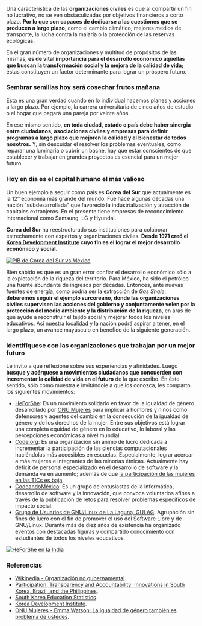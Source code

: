 
Una característica de las **organizaciones civiles** es que al compartir un fin no lucrativo, no se ven obstaculizadas por objetivos financieros a corto plazo. **Por lo que son capaces de dedicarse a las cuestiones que se producen a largo plazo**, como el cambio climático, mejores medios de transporte, la lucha contra la malaria o la protección de las reservas ecológicas.

En el gran número de organizaciones y multitud de propósitos de las mismas, **es de vital importancia para el desarrollo económico aquellas que buscan la transformación social y la mejora de la calidad de vida;** éstas constituyen un factor determinante para lograr un próspero futuro.

### Sembrar semillas hoy será cosechar frutos mañana

Esta es una gran verdad cuando en lo individual hacemos planes y acciones a largo plazo. Por ejemplo, la carrera universitaria de cinco años de estudio o el hogar que pagará una pareja por veinte años.

En ese mismo sentido, **en toda ciudad, estado o país debe haber sinergia entre ciudadanos, asociaciones civiles y empresas para definir programas a largo plazo que mejoren la calidad y el bienestar de todos nosotros.** Y, sin descuidar el resolver los problemas eventuales, como reparar una luminaria o cubrir un bache, hay que estar conscientes de que establecer y trabajar en grandes proyectos es esencial para un mejor futuro.

### Hoy en día es el capital humano el más valioso

Un buen ejemplo a seguir como país es **Corea del Sur** que actualmente es la 12° economía más grande del mundo. Fué hace algunas décadas una nación "subdesarrollada" que favoreció la industrialización y atracción de capitales extranjeros. En el presente tiene empresas de reconocimiento internacional como Samsung, LG y Hyundai.

**Corea del Sur** ha reestructurado sus instituciones para colaborar estrechamente con expertos y organizaciones civiles. **Desde 1971 creó el [Korea Development Institute](http://www.kdi.re.kr/kdi_eng/main/main.jsp) cuyo fin es el lograr el mejor desarrollo económico y social.**

<a href="https://www.wolframalpha.com/input/?i=South+Korea%2C+Mexico+GDP+per+capita#"><img class="img-responsive contenido-imagen" src="papel-organizaciones-civiles-aumento-competitividad/corea-del-sur-vs-mexico-pib.png" alt="PIB de Corea del Sur vs México"></a>

Bien sabido es que es un gran error confiar el desarrollo económico sólo a la explotación de la riqueza del territorio. Para México, ha sido el petróleo una fuente abundante de ingresos por décadas. Entonces, ante nuevas fuentes de energía, como podría ser la extracción de _Gas Shale_, **deberemos seguir el ejemplo surcoreano, donde las organizaciones civiles supervisen las acciones del gobierno y conjuntamente velen por la protección del medio ambiente y la distribución de la riqueza**, en aras de que ayude a reconstruir el tejido social y mejorar todos los niveles educativos. Así nuestra localidad y la nación podrá aspirar a tener, en el largo plazo, un avance mayúsculo en benefico de la siguiente generación.

### Identifíquese con las organizaciones que trabajan por un mejor futuro

Le invito a que reflexione sobre sus experiencias y afinidades. Luego **busque y acérquese a movimientos ciudadanos que concuerden con incrementar la calidad de vida en el futuro** de la que escribo. En éste sentido, sólo como muestra e invitándole a que los conozca, les comparto los siguientes movimientos:

* [HeForShe](http://www.heforshe.org/): Es un movimiento solidario en favor de la igualdad de género desarrollado por [ONU Mujeres](http://www.unwomen.org/es) para implicar a hombres y niños como defensores y agentes del cambio en la consecución de la igualdad de género y de los derechos de la mujer. Entre sus objetivos está lograr una completa equidad de género en lo educativo, lo laboral y las percepciones económicas a nivel mundial.
* [Code.org](http://code.org): Es una organización sin ánimo de lucro dedicada a incrementar la participación de las ciencias computacionales haciéndolas más accesibles en escuelas. Especialmente, lograr acercar a más mujeres e integrantes de las minorías étnicas. Actualmente hay déficit de personal especializado en el desarrollo de software y la demanda va en aumento; además de que [la participación de las mujeres en las TICs es baja](equidad-genero-informatica.html).
* [CodeandoMéxico](http://codeandomexico.org/): Es un grupo de entusiastas de la informática, desarrollo de software y la innovación, que convoca voluntarios afines a través de la publicación de retos para resolver problemas específicos de impacto social.
* [Grupo de Usuarios de GNU/Linux de La Laguna, GULAG](http://gulag.org.mx): Agrupación sin fines de lucro con el fin de promover el uso del Software Libre y de GNU/Linux. Durante más de diez años de existencia ha organizado eventos con destacadas figuras y compartido conocimiento con estudiantes de todos los niveles educativos.

<a href="https://twitter.com/phumzileunwomen/status/531121791448932353"><img class="img-responsive contenido-imagen" src="papel-organizaciones-civiles-aumento-competitividad/heforshe-en-india.jpg" alt="HeForShe en la India"></a>

### Referencias

* [Wikipedia - Organización no gubernamental](http://es.wikipedia.org/wiki/Organizaci%C3%B3n_no_gubernamental).
* [Participation, Transparency and Accountability: Innovations in South Korea, Brazil, and the Philippines](http://democracyspot.net/2014/02/03/participation-transparency-and-accountability-innovations-in-south-korea-brazil-and-the-philippines/).
* [South Korea Education Statistics](http://apecsec.org/south-korea-education-statistics/).
* [Korea Development Institute](http://www.kdi.re.kr/kdi_eng/main/main.jsp).
* [ONU Mujeres - Emma Watson: La igualdad de género también es problema de ustedes](http://www.unwomen.org/es/news/stories/2014/9/emma-watson-gender-equality-is-your-issue-too).
